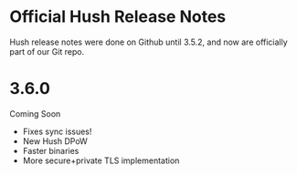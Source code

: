 # Official Hush Release Notes

Hush release notes were done on Github until 3.5.2,
and now are officially part of our Git repo.

# 3.6.0

Coming Soon

  * Fixes sync issues!
  * New Hush DPoW
  * Faster binaries
  * More secure+private TLS implementation
